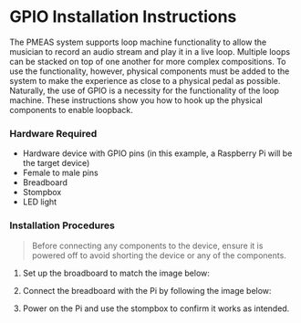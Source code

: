 # GPIO Installation Instructions

The PMEAS system supports loop machine functionality to allow the musician to record an audio stream and play it in a live loop. Multiple loops can be stacked on top of one another for more complex compositions. To use the functionality, however, physical components must be added to the system to make the experience as close to a physical pedal as possible. Naturally, the use of GPIO is a necessity for the functionality of the loop machine. These instructions show you how to hook up the physical components to enable loopback.

### Hardware Required
* Hardware device with GPIO pins (in this example, a Raspberry Pi will be the target device)
* Female to male pins
* Breadboard
* Stompbox
* LED light

### Installation Procedures
> Before connecting any components to the device, ensure it is powered off to avoid shorting the device or any of the components.

1. Set up the broadboard to match the image below:

2. Connect the breadboard with the Pi by following the image below:

3. Power on the Pi and use the stompbox to confirm it works as intended.
